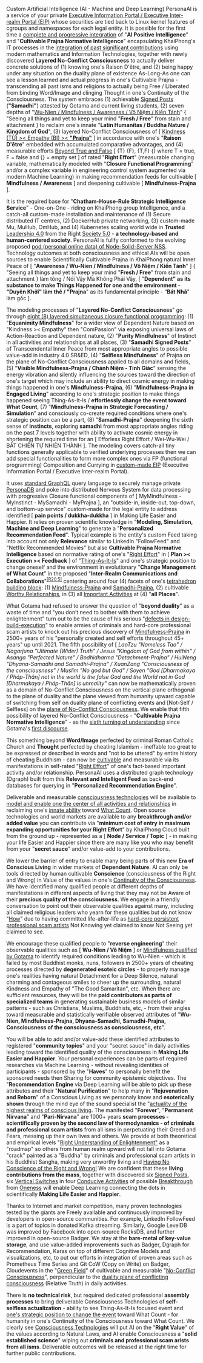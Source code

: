 Custom Artificial Intelligence (AI - Machine and Deep Learning) PersonaAI is a service of your private <a href="https://github.com/khaiphong/eip" target="_blank">Executive Information Portal / Executive Inter-realm Portal (EIP)</a> whose securities are tied back to Linux kernel features of cgroups and namespaces for each legal entity.  It is possible for the first time a <a href="https://blog.khaiphong.io/2019/09/right-mindfulness.html" target="_blank">complete and progressive integration</a> of "<b>AI Positive Intelligence</b>" and "<b>Cultivable Prajna Normative Intelligence</b>" encapsulating KhaiPhong's IT processes in the <a href="https://blog.khaiphong.io/2019/09/right-transcendental-inner-peace.html" target="_blank">integration of past significant contributions</a> using modern mathematics and Information Technologies, together with newly discovered <b>Layered No-Conflict Consciousness</b> to actually deliver concrete solutions of (1) knowing one's Raison D'être, and (2) being happy under any situation on the duality plane of existence As-Long-As one can see a lesson learned and actual progress in one's Cultivable Prajna - transcending all past isms and religions to actually being Free / Liberated from binding Word/Image and clinging Thought in one's Continuity of the Consciousness. The system embraces (1) achievable <a href="https://blog.khaiphong.io/2019/09/right-transcendental-inner-peace.html#Section_3" target="_blank">Signed Posts</a> (<b>"Samadhi"</b>) attested by Gotama and current living students, (2) seven depths of "<a href="https://blog.khaiphong.io/2019/09/right-mindfulness.html#Section_1" target="_blank">Wu-Nien / Mindfulness / Awareness / Vô Niệm / Kiến Tánh</a>" { "Seeing all things and yet to keep your mind "<b>Fresh / Free</b>" from stain and attachment } to reclaim one's innate "<b>Latin Humanitas / Buddha Nature / Kingdom of God</b>", (3) layered No-Conflict Consciousness of [ <a href="https://blog.khaiphong.io/2019/09/right-mindfulness.html#Section_2" target="_blank">Kindness (TỪ) &gt;&lt; Empathy (BI) &gt;&lt; <b>"Prajna"</b></a> ] in accordance with one's "<b>Raison D'être</b>" embedded with accumulated comparative advantages, and (4) measurable efforts <a href="https://aeon.co/essays/the-logic-of-buddhist-philosophy-goes-beyond-simple-truth" target="_blank">Beyond True and False</a> [ {T} {F}, {T,F} {} where T = true, F = false and {} = empty set ] of rated "<b>Right Effort</b>"  (measurable changing variable, mathematically modeled with "<b>Closure Functional Programming</b>" and/or a complex variable in engineering control system augmented via modern Machine Learning) in making recommendation feeds for cultivable [ <b>Mindfulness / Awareness</b> ] and deepening cultivable [ <b>Mindfulness-Prajna</b> ].

It is the required base for "<b>Chatham-House-Rule Strategic Intelligence Service</b>" - One-on-One - riding on KhaiPhong group Intelligence, and a catch-all custom-made installation and maintenance of (1) Secure distributed IT centres, (2) DockerHub private networking, (3) custom-made Mu, MuHub, OmHub, and (4) Kubernetes scaling world wide in <b>Trusted</b> <a href="https://news.cgtn.com/news/2019-07-04/What-did-we-truly-learn-from-Summer-Davos-2019--I22Q4c5yQ8/index.html" target="_blank">Leadership 4.0</a> from the Right <a href="https://news.cgtn.com/news/2019-06-28/What-is-Society-5-0-at-the-G20-summit--HT4YQ8BXlC/index.html" target="_blank">Society 5.0</a> - <b>a technology-based and human-centered society</b>. PersonaAI is fullfy conformed to the evolving proposed <a href="https://www.inrupt.com/" target="_blank">pod (personal online data) of Node-Solid-Server NSS</a>. Technology outcomes at both consciousness and ethical AIs will be open sources to enable Scientifically Cultivable Prajna in KhaiPhong natural Inner Peace of [ "<b>Awareness / Wu-Nien / Mindfulness / Vô Niệm / Kiến Tánh</b>" ] { "Seeing all things and yet to keep your mind "<b>Fresh / Free</b>" from stain and attachment } làm tông / Nói Vậy Mà Không Phải Vậy, [ "<b>Dependent<b>" as its substance to make Things Happened for one and the environment - “<b>Duyên Khởi</b>" làm thể / "</b>Prajna</b>" as its fundamental principle - “<b>Bát Nhã</b>" làm gốc ]. 

The modeling processes of "<b>Layered No-Conflict Consciousness</b>" go through <a href="https://blog.khaiphong.io/2019/09/right-transcendental-inner-peace.html" target="_blank">eight (8) layered simultaneous closure functional programming</a>: (1) "<b>Equanimity Mindfulness</b>" for a wider view of Dependent Nature based on "Kindness &gt;&lt; Empathy" then "ComPassion" via exposing universal laws of Action-Reaction and Dependent nature, (2) "<b>Purity Mindfulness</b>" of Instinct in all activities and relationships at all places, (3) "<b>Samadhi Signed Posts</b>" of Transcendental Inner Peace from most appropriate angles to possible value-add in industry 4.0 SR&ED, (4) "<b>Selfless Mindfulness</b>" of Prajna on the plane of No-Conflict Consciousness applied to all domains and fields, (5) "<b>Visible Mindfulness-Prajna / Chánh Niệm - Tỉnh Giác</b>" sensing the energy vibration and silently influencing the sources toward the direction of one's target which may include an ability to direct cosmic energy in making things happened in one's <b>Mindfulness-Prajna</b>, (6) "<b>Mindfulness-Prajna in Engaged Living</b>" according to one's strategic position to make things happened seeing Thing-As-It-Is / <b>effortlessly change the event toward What Count</b>, (7) "<b>Mindfulness-Prajna in Strategic Forecasting / Simulation</b>" and consciously co-create required conditions where one's strategic position can be a part, (8) "<b>Samadhi-Prajna</b>" deepening the sixth sense of <b>instincts</b>, exploring <b>samadhi</b> from most appropriate angles riding on the past 7 levels together with ability to activate cosmic energy in shortening the required time for an [ Efforless Right Effort / Wei-Wu-Wei / BẤT CHIẾN TỰ NHIÊN THÀNH ]. The modeling covers catch-all tiny functions generally applicable to verified underlying processes then we can add special functionalities to form more complex ones via FP (functional programming) Composition and Currying in <a href="https://github.com/khaiphong/eip/" target="_blank">custom-made EIP</a> (Executive Information Portal / Executive Inter-realm Portal).

It uses <a href="https://medium.com/@leeb/introducing-the-graphql-foundation-3235d8186d6d" target="_blank">standard GraphQL</a> query language to securely manage private <a href="https://github.com/khaiphong/personadb/" target="_blank">PersonaDB</a> and poke into distributed Nervous System for data processing with progressive Closure functional components of [ MyMindfulness - MyInstinct - MySamadhi - MyPrajna ], an "outside-in, inside-out, top-down, and bottom-up service" custom-made for the legal entity to address identified [ <b>pain points / dukkha-dukkha</b> ] in Making Life Easier and Happier. It relies on proven scientific knowledge in "<b>Modeling, Simulation, Machine and Deep Learning</b>" to generate a "<b>Personalized Recommendation Feed</b>". Typical example is the entity's custom Feed taking into account not only <b>Relevance</b> similar to LinkedIn "FollowFeed" and "Netflix Recommended Movies" but also <b>Cultivable Prajna Normative Intelligence</b> based on normative rating of one's "<a href="https://blog.khaiphong.io/2019/09/list-of-figures-and-tables.html#Figure_4" target="_blank">Right Effort</a>" in [ <b>Plan &gt;&lt; Execution &gt;&lt; Feedback</b> ] of "<a href="https://blog.khaiphong.io/2019/09/finger-pointing-to-testable-moons.html#Section_2" target="_blank">Thing-As-It-Is</a>" and one's strategic position to change oneself and the environment in evolutionary "<b>Change Management of What Count</b>" in the proposed "<b>Inter-Realm Communications and Collaborations</b>"<sup><a href="https://blog.khaiphong.io/2019/09/references.html#R20.5" target="_blank">[R20.5]</a></sup> centering around four (4) facets of one's <a href="https://www.youtube.com/watch?v=w0ztlIAYTCU" target="_blank">tetrahedron building block</a>: (1) <a href="https://blog.khaiphong.io/2019/09/right-mindfulness.html" target="_blank">Mindfulness-Prajna</a> and <a href="https://blog.khaiphong.io/2019/09/right-transcendental-inner-peace.html" target="_blank">Samadhi-Prajna</a>, (2) cultivable <a href="https://docs.google.com/presentation/d/e/2PACX-1vSHR3ugpb8Pz_s52QCCufWLgffKMttGzu4ylbHXi9QUpXPXGZUBEOhKBB2IETSQdCMq6PqWAqHincax/pub" target="_blank">Worthy Relationships</a>, in (3) all <a href="https://blog.khaiphong.io/2019/09/agent-of-changes.html" target="_blank">Important Activities</a> at (4) "<b>all Places</b>".

What Gotama had refused to answer the question of "<b>beyond duality</b>" as a waste of time and "you don’t need to bother with them to achieve enlightenment" turn out to be the cause of his serious "<a href="https://blog.khaiphong.io/2019/09/nature-of-things.html#Section_1" target="_blank">defects in design-build-execution</a>" to enable armies of criminals and hard-core professional scam artists to knock out his precious discovery of <a href="https://blog.khaiphong.io/2019/09/references.html#D22" target="_blank">Mindfulness-Prajna</a> in 2500+ years of his "personally created and self efforts throughout 45+ years" up until 2021. The fifth possibility of [ <i>LaoTzu "Nameless Tao" / Nagarjuna "Ultimate (Wider) Truth" / Jesus "Kingdom of God from within" / Asanga "Perfected Nature" / Bodhidharma "Detachment-Prajna" / HuiNeng "Dhyana-Samadhi and Samadhi-Prajna" / XuanZang "Consciousness of the consciousness" / Muslim "No god but God" / Soyen "God [Dharmakaya / Pháp-Thân] not in the world is the false God and the World not in God [Dharmakaya / Pháp-Thân] is unreality"</i> can now be mathematically proven as a domain of No-Conflict Consciousness on the vertical plane orthogonal to the plane of duality and the plane viewed from humanity upward capable of switching from self on duality plane of conflicting events and [Not-Self / Selfless] on the <a href="https://blog.khaiphong.io/2019/09/list-of-figures-and-tables.html#Figure_11.1" target="_blank">plane of No-Conflict Consciousness</a>. We enable that fifth possibility of layered No-Conflict Consciousness - "<b>Cultivable Prajna Normative Intelligence</b>" - as the <a href="https://docs.google.com/presentation/d/e/2PACX-1vTP8Z2EZGq-SDVJUMX4W5Q-zQV6nWFFVCKoK8W8JO0OPclzxZBA65tppV5cQQMSRWEoCwBZu1KAfKg5/pub" target="_blank">sixth turning of understanding</a> since Gotama's <a href="https://blog.khaiphong.io/2019/09/references.html#D20" target="_blank">first discourse</a>.

This something beyond <b>Word/Image</b> perfected by criminal Roman Catholic Church and <b>Thought</b> perfected by cheating Islamism - ineffable too great to be expressed or described in words and "not to be uttered" by entire history of cheating Buddhism - can now be <a href="https://blog.khaiphong.io/2019/09/nature-of-things.html#Section_2.1" target="_blank">cultivable</a> and measurable via its manifestations in self-rated "<a href="https://blog.khaiphong.io/2019/09/list-of-figures-and-tables.html#Figure_4" target="_blank">Right Effort</a>" of one's fact-based important activity and/or relationship. PersonaAI uses a distributed graph technology (Dgraph) built from this <b>Relevant and Intelligent Feed</b> as back-end databases for querying in "<b>Personalized Recommendation Engine</b>". 

Deliverable and measurable <a href="https://blog.khaiphong.io/2019/09/nature-of-things.html#Section_2.1" target="_blank">consciousness technologies</a> will be available to <a href="https://blog.khaiphong.io/2019/09/right-transcendental-inner-peace.html#Section_2" target="_blank">model and enable one the center of all activities and relationships</a> in reclaiming one's <a href="https://blog.khaiphong.io/2019/09/right-transcendental-inner-peace.html" target="_blank">innate ability</a> toward <a href="https://blog.khaiphong.io/2019/09/references.html#R23" target="_blank">What Count</a>. Open source technologies and world markets are available to any <b>breakthrough and/or added value</b> you can contribute via "<b>minimum cost of entry in maximum expanding opportunities for your Right Effort</b>" by KhaiPhong Cloud built from the ground up - represented as a [ <b>Node / Service / Topic</b> ] - in making your life Easier and Happier since there are many like you who may benefit from your "<b>secret sauce</b>" and/or value-add to your contributions.

We lower the barrier of entry to enable many being parts of this new <b>Era of Conscious Living</b> in wider markets of <b>Dependent Nature</b>. AI can only be tools directed by human cultivable <b>Conscience</b> (consciousness of the Right and Wrong) in Value of the values in one's <a href="https://blog.khaiphong.io/2019/09/right-mindfulness.html#Section_2" target="_blank">Continuity of the Consciousness</a>. We have identified many qualified people at different depths of manifestations in different aspects of living that they may not be Aware of their <b>precious quality of the consciousness</b>. We engage in a friendly conversation to point out their observable qualities against many, including all claimed religious leaders who yearn for these qualities but do not know "<a href="https://blog.khaiphong.io/2019/09/references.html#R8" target="_blank">How</a>" due to having committed life-after-life as <a href="https://blog.khaiphong.io/2019/09/a-light-out-of-darkness.html" target="_blank">hard-core persistent professional scam artists</a> Not Knowing yet claimed to know Not Seeing yet claimed to see.

We encourage these qualified people to "<b>reverse engineering</b>" their observable qualities such as  [ <b>Wu-Nien / Vô Niệm</b> ] or <a href="https://blog.khaiphong.io/2019/09/right-mindfulness.html" target="_blank">Mindfulness qualified by Gotama</a> to identify required conditions leading to Wu-Nien - which is failed by most Buddhist monks, nuns, followers in 2500+ years of cheating processes directed by <b>degenerated esoteic circles</b> - to properly manage one's realities having natural Detachment for a Deep Silence, natural charming and contageous smiles to cheer up the surrounding, natural Kindness and Empathy of "The Good Samaritan", etc. When there are sufficient resources, they will be the <b>paid contributors as parts of specialized teams</b> in generating sustainable business models of similar patterns - such as Christians, Muslims, Buddhists, etc, - from their angles toward measurable and statistically verifiable observed attributes of "<b>Wu-Nien, Mindfulness-Prajna, Dhyana-Samadhi, Samadhi-Prajna, Consciousness of the consciousness as consciousness, etc</b>".

You will be able to add and/or value-add these identified attributes to registered "<b>community topics</b>" and your "secret sauce" in daily activities leading toward the identified quality of the consciousness in <b>Making Life Easier and Happier</b>. Your personal experiences can be parts of required researches via Machine Learning - without revealing identities of participants - sponsored by the "<b>Haves</b>" to personally benefit the sponsored needs then Sharing for community epistemic objectives. The "<b>Recommendation Engine</b> via Deep Learning will be able to pick up these attributes and their "<b>Natural Purification</b>" to help many in "<b>Rejuvenation and Reborn</b>" of a Conscious Living as we personaly know and <b>esoterically shown</b> through the mind eye of the sound specialist the "<a href="https://www.youtube.com/watch?v=NMtBiB75WQQ" target="_blank">actuality of the highest realms of conscious living</a>. The manifested "<b>Forever</b>", "<b>Permanent Nirvana</b>"  and "<b>Pari-Nirvana</b>" are 1000+ years <b>scam processes - scientifically proven by the second law of thermodynamics - of criminals and professional scam artists</b> from all isms in perpetuating their Greed and Fears, messing up their own lives and others. We provide at both theoretical and empirical levels "<a href="https://blog.khaiphong.io/2019/09/finger-pointing-to-testable-moons.html#Section_3" target="_blank">Right Understanding of Enlightenment"</a> as a "roadmap" so others from human realm upward will not fall into Gotama "crack" painted as a "Buddha" by criminals and professional scam artists in his Buddhist Sangha, making very unworthy living and <a href="https://blog.khaiphong.io/2019/09/a-light-out-of-darkness.html#Section_1.1" target="_blank">Having No Conscience of the Right and Wrong!</a> We are confident that these <b>living contributions from the mass</b>, together with discovered six <a href="https://blog.khaiphong.io/2019/09/right-transcendental-inner-peace.html#Section_3" target="_blank">Signed Posts</a>, six <a href="https://blog.khaiphong.io/2019/09/a-light-out-of-darkness.html#Section_2.2" target="_blank">Vertical Switches</a> in four <a href="https://blog.khaiphong.io/2019/09/a-bird-view-of-who-i-am.html#Section_3.1" target="_blank">Conducive Activities</a> of possible <a href="https://blog.khaiphong.io/2019/09/agent-of-changes.html#Section_3.5" target="_blank">Breakthrough</a> from <a href="https://blog.khaiphong.io/2019/09/selfselfless-dualityoneness.html#Section_2" target="_blank">Oneness</a> will enable Deep Learning connecting the dots in scientifically <b>Making Life Easier and Happier</b>.

Thanks to Internet and market competition, many proven technologies tested by the giants are Freely available and continuously improved by developers in open-source communities. For example, LinkedIn FollowFeed is a part of topics in donated Kafka streaming. Similarly, Google LevelDB was improved by Facebook into open-source RocksDB, and further improved in open-source Badger. We stay at the <b>bare-metal of key-value storage</b>, and use value-added improvements such as Badger, Dgraph for Recommendation, Karas on top of different Cognitive Models and visualizations, etc, to put our efforts in integration of proven areas such as Prometheus Time Series and Git CoW (Copy on Write) on Badger, Cloudevents in the "<a href="https://blog.khaiphong.io/2019/09/references.html#R8" target="_blank">Green Field</a>" of cultivable and measurable "<a href="https://blog.khaiphong.io/2019/09/selfselfless-dualityoneness.html#Section_2" target="_blank">No-Conflict Consciousness</a>", perpendicular to the <a href="https://blog.khaiphong.io/2019/09/list-of-figures-and-tables.html#Figure_11.1" target="_blank">duality plane of conflicting consciousness</a> (Relative Truth) in daily activities.

There is <b>no technical risk</b>, but required dedicated professional <b>assembly processes</b> to bring deliverable Consciousness Technologies of <b>self-selfless actualization</b> - ability to see Thing-As-It-Is focused event and <a href="https://blog.khaiphong.io/2019/09/list-of-figures-and-tables.html#Figure_11.1" target="_blank">one's strategic position to change the event</a> toward What Count - for humanity in one's Continuity of the Consciousness toward What Count. We clearly see <a href="https://blog.khaiphong.io/2019/09/nature-of-things.html#Section_2.1" target="_blank">Consciousness Technologies</a> will put AI on the "<b>Right Value</b>" of the values according to Natural Laws, and AI enable Consciousness a "<b>solid established science</b>" wiping out <b>criminals and professional scam arists from all isms</b>. Deliverable outcomes will be released at the right time for further public contributions.


